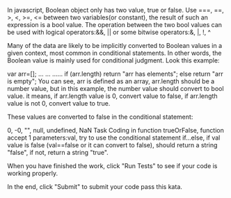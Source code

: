 In javascript, Boolean object only has two value, true or false. Use ===, ==, >, <, >=, <= between two variables(or constant), the result of such an expression is a bool value. The operation between the two bool values can be used with logical operators:&&, || or some bitwise operators:&, |, !, ^

Many of the data are likely to be implicitly converted to Boolean values in a given context, most common in conditional statements. In other words, the Boolean value is mainly used for conditional judgment. Look this example:

var arr=[];
...
...
......
if (arr.length) return "arr has elements";
else            return "arr is empty";
You can see, arr is defined as an array, arr.length should be a number value, but in this example, the number value should convert to bool value. it means, if arr.length value is 0, convert value to false, if arr.length value is not 0, convert value to true.

These values are converted to false in the conditional statement:

0, -0, "", null, undefined, NaN
Task
Coding in function trueOrFalse, function accept 1 parameters:val, try to use the conditional statement if...else, if val value is false (val==false or it can convert to false), should return a string "false", if not, return a string "true".

When you have finished the work, click "Run Tests" to see if your code is working properly.

In the end, click "Submit" to submit your code pass this kata.